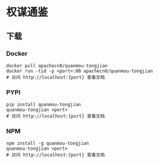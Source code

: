 # 权谋通鉴

## 下载

### Docker

```
docker pull apachecn0/quanmou-tongjian
docker run -tid -p <port>:80 apachecn0/quanmou-tongjian
# 访问 http://localhost:{port} 查看文档
```

### PYPI

```
pip install quanmou-tongjian
quanmou-tongjian <port>
# 访问 http://localhost:{port} 查看文档
```

### NPM

```
npm install -g quanmou-tongjian
quanmou-tongjian <port>
# 访问 http://localhost:{port} 查看文档
```